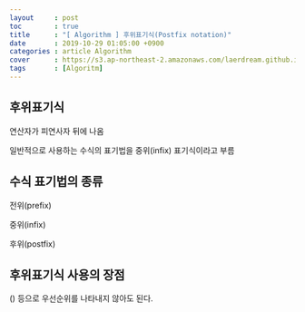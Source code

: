 ```yaml
---
layout     : post
toc        : true
title      : "[ Algorithm ] 후위표기식(Postfix notation)"
date       : 2019-10-29 01:05:00 +0900
categories : article Algorithm
cover      : https://s3.ap-northeast-2.amazonaws.com/laerdream.github.io/cover/algorithm.jpg
tags       : [Algoritm]
---
```


## 후위표기식
연산자가 피연사자 뒤에 나옴

일반적으로 사용하는 수식의 표기법을 중위(infix) 표기식이라고 부름


## 수식 표기법의 종류

전위(prefix)

중위(infix)

후위(postfix)


## 후위표기식 사용의 장점

() 등으로 우선순위를 나타내지 않아도 된다.